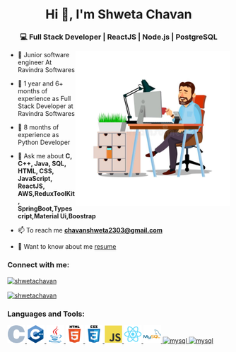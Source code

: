 <h1 align="center">Hi 👋, I'm Shweta Chavan</h1>
<h3 align="center">
💻 Full Stack Developer | ReactJS | Node.js | PostgreSQL  </h3> 

<img align="right" width="350" src="https://raw.githubusercontent.com/kunalkanse/kunalkanse/main/software-developer-man-wrote-program-joke-computer-cartoon-vector-software-developer-man-wrote-program-joke-computer-cartoon-220791698.jpg" />

<!--  -->

- 🌱 Junior software engineer At Ravindra Softwares
- 🔹 1 year and 6+ months of experience as Full Stack Developer at Ravindra Softwares
- 🔹 8 months of experience as Python Developer 

- 💬 Ask me about **C, C++, Java, SQL, HTML, CSS, JavaScript, ReactJS, AWS,ReduxToolKit, SpringBoot,Typescript,Material Ui,Boostrap**

- 📫 To reach me **chavanshweta2303@gmail.com**

- 📄 Want to know about me [resume](https://drive.google.com/file/d/1F0OwvH_5ob_0OI-367moXcxRmMrfmq0V/view?usp=drive_link)

<h3 align="left">Connect with me:</h3>
<p align="left">
<a href="https://www.linkedin.com/in/shweta-chavan-265877202/" target="blank"><img align="center" src="https://raw.githubusercontent.com/rahuldkjain/github-profile-readme-generator/master/src/images/icons/Social/linked-in-alt.svg" alt="shwetachavan" height="30" width="40" /></a>

<a href="https://www.hackerrank.com/profile/chavanshweta2303" target="blank"><img align="center" src="https://raw.githubusercontent.com/rahuldkjain/github-profile-readme-generator/master/src/images/icons/Social/hackerrank.svg" alt="shwetachavan" height="30" width="40" /></a>
</p>

<h3 align="left">Languages and Tools:</h3>
<p align="left"> <a href="https://www.cprogramming.com/" target="_blank" rel="noreferrer"> <img src="https://raw.githubusercontent.com/devicons/devicon/master/icons/c/c-original.svg" alt="c" width="40" height="40"/> </a> <a href="https://www.w3schools.com/cpp/" target="_blank" rel="noreferrer"> <img src="https://raw.githubusercontent.com/devicons/devicon/master/icons/cplusplus/cplusplus-original.svg" alt="cplusplus" width="40" height="40"/> </a> <a href="https://www.java.com" target="_blank" rel="noreferrer"> <img src="https://raw.githubusercontent.com/devicons/devicon/master/icons/java/java-original.svg" alt="java" width="40" height="40"/> </a> <a href="https://www.w3.org/html/" target="_blank" rel="noreferrer"> <img src="https://raw.githubusercontent.com/devicons/devicon/master/icons/html5/html5-original-wordmark.svg" alt="html5" width="40" height="40"/> </a>  <a href="https://www.w3schools.com/css/" target="_blank" rel="noreferrer"> <img src="https://raw.githubusercontent.com/devicons/devicon/master/icons/css3/css3-original-wordmark.svg" alt="css3" width="40" height="40"/> </a> <a href="https://www.w3schools.com/js/" target="_blank" rel="noreferrer"> <img src="https://raw.githubusercontent.com/devicons/devicon/master/icons/javascript/javascript-original.svg" alt="react" width="40" height="40"/> </a> <a href="https://www.w3schools.com/reactjs/" target="_blank" rel="noreferrer"> <img src="https://raw.githubusercontent.com/devicons/devicon/master/icons/react/react-original.svg" alt="react" width="40" height="40"/> </a>  <a href="https://www.mysql.com/" target="_blank" rel="noreferrer"> <img src="https://raw.githubusercontent.com/devicons/devicon/master/icons/mysql/mysql-original-wordmark.svg" alt="mysql" width="40" height="40"/> </a>
<a href="https://pbs.twimg.com/media/FkApeNZWAAAdE8l.png" target="_blank" rel="noreferrer"> <img src="https://pbs.twimg.com/media/FkApeNZWAAAdE8l.png" alt="mysql" width="40" height="40"/> </a> <a href="https://hibernate.org/" target="_blank" rel="noreferrer"> <img src="https://miro.medium.com/v2/resize:fit:640/format:webp/0*jba3dz1j64rfhl5i.jpg" alt="mysql" width="40" height="40"/> </a>
</p>
<!--
**shwetachavan2303/shwetachavan2303** is a ✨ _special_ ✨ repository because its `README.md` (this file) appears on your GitHub profile.

Here are some ideas to get you started:

- 🔭 I’m currently working on ...
- 🌱 I’m currently learning ...
- 👯 I’m looking to collaborate on ...
- 🤔 I’m looking for help with ...
- 💬 Ask me about ...
- 📫 How to reach me: ...
- 😄 Pronouns: ...
- ⚡ Fun fact: ...
-->
